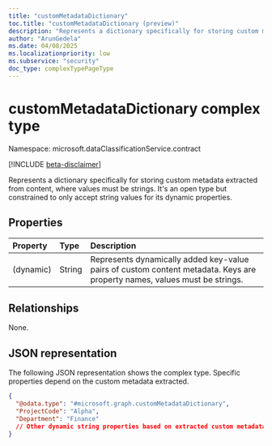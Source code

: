 ```yaml
---
title: "customMetadataDictionary"
toc.title: "customMetadataDictionary (preview)"
description: "Represents a dictionary specifically for storing custom metadata extracted from content, where values must be strings."
author: "ArunGedela"
ms.date: 04/08/2025
ms.localizationpriority: low
ms.subservice: "security"
doc_type: complexTypePageType
---
```


# customMetadataDictionary complex type

Namespace: microsoft.dataClassificationService.contract

[!INCLUDE [beta-disclaimer](../../includes/beta-disclaimer.md)]

Represents a dictionary specifically for storing custom metadata extracted from content, where values must be strings. It's an open type but constrained to only accept string values for its dynamic properties.

## Properties

| Property    | Type   | Description                                                              |
| :---------- | :----- | :----------------------------------------------------------------------- |
| (dynamic)   | String | Represents dynamically added key-value pairs of custom content metadata. Keys are property names, values must be strings. |

## Relationships

None.

## JSON representation

The following JSON representation shows the complex type. Specific properties depend on the custom metadata extracted.
<!-- {
  "blockType": "resource",
  "@odata.type": "microsoft.graph.customMetadataDictionary",
  "openType": true
}-->
``` json
{
  "@odata.type": "#microsoft.graph.customMetadataDictionary",
  "ProjectCode": "Alpha",
  "Department": "Finance"
  // Other dynamic string properties based on extracted custom metadata
}
```
